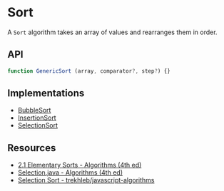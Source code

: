 # Sort

A `Sort` algorithm takes an array of values and rearranges them in order.

<!-- TODO: Add better description -->
<!-- TODO: Add a graphic representing the list -->

## API

```typescript
function GenericSort (array, comparator?, step?) {}
```

## Implementations

- [BubbleSort][]
- [InsertionSort][]
- [SelectionSort][]

[BubbleSort]: ./Sort/BubbleSort.md
[InsertionSort]: ./Sort/InsertionSort.md
[SelectionSort]: ./Sort/SelectionSort.md

## Resources

- [2.1 Elementary Sorts - Algorithms (4th ed)][]
- [Selection.java - Algorithms (4th ed)][]
- [Selection Sort - trekhleb/javascript-algorithms][]

[2.1 Elementary Sorts - Algorithms (4th ed)]: https://algs4.cs.princeton.edu/21elementary/
[Selection.java - Algorithms (4th ed)]: https://algs4.cs.princeton.edu/21elementary/Selection.java.html
[Selection Sort - trekhleb/javascript-algorithms]: https://github.com/trekhleb/javascript-algorithms/tree/master/src/algorithms/sorting/selection-sort
